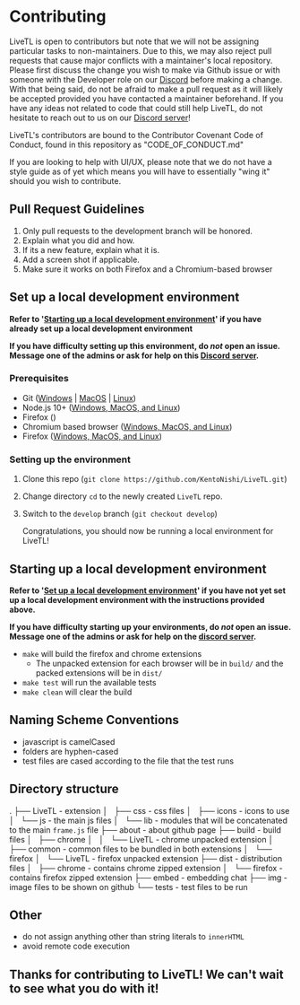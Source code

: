 # Contributing

LiveTL is open to contributors but note that we will not be assigning particular tasks to non-maintainers. Due to this, we may also reject pull requests that cause major conflicts with a maintainer's local repository. Please first discuss the change you wish to make via Github issue or with someone with the Developer role on our [Discord](https://discord.gg/uJrV3tmthg) before making a change. With that being said, do not be afraid to make a pull request as it will likely be accepted provided you have contacted a maintainer beforehand. If you have any ideas not related to code that could still help LiveTL, do not hesitate to reach out to us on our [Discord server](https://discord.gg/uJrV3tmthg)!

LiveTL's contributors are bound to the Contributor Covenant Code of Conduct, found in this repository as "CODE_OF_CONDUCT.md"

If you are looking to help with UI/UX, please note that we do not have a style guide as of yet which means you will have to essentially "wing it" should you wish to contribute.

## Pull Request Guidelines

1. Only pull requests to the development branch will be honored.
2. Explain what you did and how.
3. If its a new feature, explain what it is.
4. Add a screen shot if applicable.
5. Make sure it works on both Firefox and a Chromium-based browser

## Set up a local development environment

**Refer to '[Starting up a local development environment](https://github.com/KentoNishi/LiveTL/blob/develop/CONTRIBUTING.md#starting-up-a-local-development-environment)' if you have already set up a local development environment**

**If you have difficulty setting up this environment, do _not_ open an issue. Message one of the admins or ask for help on this [Discord server](https://discord.gg/uJrV3tmthg).**

### Prerequisites

- Git ([Windows](https://git-scm.com/download/win) | [MacOS](https://git-scm.com/download/mac) | [Linux](https://git-scm.com/download/linux))
- Node.js 10+ ([Windows, MacOS, and Linux](https://nodejs.org/en/download))
- Firefox ()
- Chromium based browser ([Windows, MacOS, and Linux](https://www.google.com/chrome/))
- Firefox ([Windows, MacOS, and Linux](https://www.mozilla.org/en-US/firefox/new/))

### Setting up the environment

1. Clone this repo (`git clone https://github.com/KentoNishi/LiveTL.git`)
2. Change directory `cd` to the newly created `LiveTL` repo.
3. Switch to the `develop` branch (`git checkout develop`)

   Congratulations, you should now be running a local environment for LiveTL!

## Starting up a local development environment

**Refer to '[Set up a local development environment](https://github.com/KentoNishi/LiveTL/blob/develop/CONTRIBUTING.md#set-up-a-local-development-environment)' if you have not yet set up a local development environment with the instructions provided above.**

**If you have difficulty starting up your environments, do _not_ open an issue. Message one of the admins or ask for help on the [discord server](https://discord.gg/uJrV3tmthg).**

- `make` will build the firefox and chrome extensions
  - The unpacked extension for each browser will be in `build/` and the packed extensions will be in `dist/`
- `make test` will run the available tests
- `make clean` will clear the build

## Naming Scheme Conventions

- javascript is camelCased
- folders are hyphen-cased
- test files are cased according to the file that the test runs

## Directory structure

.
├── LiveTL - extension
│   ├── css - css files
│   ├── icons - icons to use
│   └── js - the main js files
│       └── lib - modules that will be concatenated to the main `frame.js` file
├── about - about github page
├── build - build files
│   ├── chrome
│   │   └── LiveTL - chrome unpacked extension
│   ├── common  - common files to be bundled in both extensions
│   └── firefox
│       └── LiveTL - firefox unpacked extension
├── dist - distribution files
│   ├── chrome - contains chrome zipped extension
│   └── firefox - contains firefox zipped extension
├── embed - embedding chat
├── img   - image files to be shown on github
└── tests - test files to be run

## Other

- do not assign anything other than string literals to `innerHTML`
- avoid remote code execution

## **Thanks for contributing to LiveTL! We can't wait to see what you do with it!**
